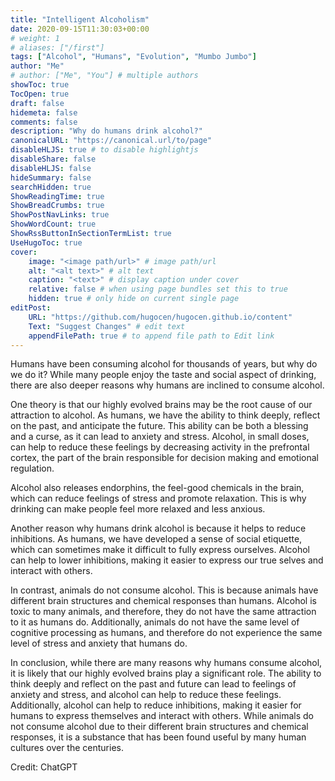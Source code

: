 ```yaml
---
title: "Intelligent Alcoholism"
date: 2020-09-15T11:30:03+00:00
# weight: 1
# aliases: ["/first"]
tags: ["Alcohol", "Humans", "Evolution", "Mumbo Jumbo"]
author: "Me"
# author: ["Me", "You"] # multiple authors
showToc: true
TocOpen: true
draft: false
hidemeta: false
comments: false
description: "Why do humans drink alcohol?"
canonicalURL: "https://canonical.url/to/page"
disableHLJS: true # to disable highlightjs
disableShare: false
disableHLJS: false
hideSummary: false
searchHidden: true
ShowReadingTime: true
ShowBreadCrumbs: true
ShowPostNavLinks: true
ShowWordCount: true
ShowRssButtonInSectionTermList: true
UseHugoToc: true
cover:
    image: "<image path/url>" # image path/url
    alt: "<alt text>" # alt text
    caption: "<text>" # display caption under cover
    relative: false # when using page bundles set this to true
    hidden: true # only hide on current single page
editPost:
    URL: "https://github.com/hugocen/hugocen.github.io/content"
    Text: "Suggest Changes" # edit text
    appendFilePath: true # to append file path to Edit link
---
```


Humans have been consuming alcohol for thousands of years, but why do we do it? While many people enjoy the taste and social aspect of drinking, there are also deeper reasons why humans are inclined to consume alcohol.

One theory is that our highly evolved brains may be the root cause of our attraction to alcohol. As humans, we have the ability to think deeply, reflect on the past, and anticipate the future. This ability can be both a blessing and a curse, as it can lead to anxiety and stress. Alcohol, in small doses, can help to reduce these feelings by decreasing activity in the prefrontal cortex, the part of the brain responsible for decision making and emotional regulation.

Alcohol also releases endorphins, the feel-good chemicals in the brain, which can reduce feelings of stress and promote relaxation. This is why drinking can make people feel more relaxed and less anxious.

Another reason why humans drink alcohol is because it helps to reduce inhibitions. As humans, we have developed a sense of social etiquette, which can sometimes make it difficult to fully express ourselves. Alcohol can help to lower inhibitions, making it easier to express our true selves and interact with others.

In contrast, animals do not consume alcohol. This is because animals have different brain structures and chemical responses than humans. Alcohol is toxic to many animals, and therefore, they do not have the same attraction to it as humans do. Additionally, animals do not have the same level of cognitive processing as humans, and therefore do not experience the same level of stress and anxiety that humans do.

In conclusion, while there are many reasons why humans consume alcohol, it is likely that our highly evolved brains play a significant role. The ability to think deeply and reflect on the past and future can lead to feelings of anxiety and stress, and alcohol can help to reduce these feelings. Additionally, alcohol can help to reduce inhibitions, making it easier for humans to express themselves and interact with others. While animals do not consume alcohol due to their different brain structures and chemical responses, it is a substance that has been found useful by many human cultures over the centuries.


Credit: ChatGPT
